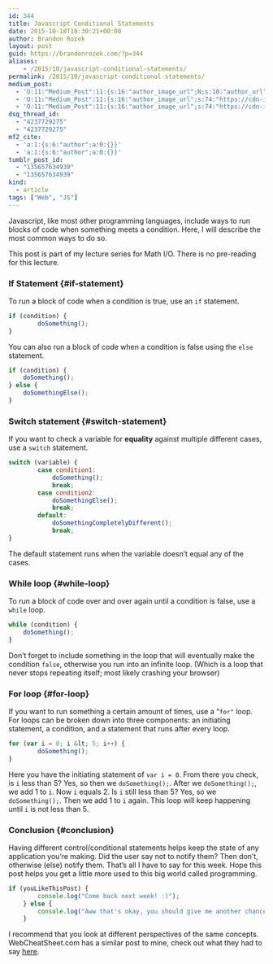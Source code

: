 ```yaml
---
id: 344
title: Javascript Conditional Statements
date: 2015-10-18T18:30:21+00:00
author: Brandon Rozek
layout: post
guid: https://brandonrozek.com/?p=344
aliases:
    - /2015/10/javascript-conditional-statements/
permalink: /2015/10/javascript-conditional-statements/
medium_post:
  - 'O:11:"Medium_Post":11:{s:16:"author_image_url";N;s:10:"author_url";N;s:11:"byline_name";N;s:12:"byline_email";N;s:10:"cross_link";N;s:2:"id";N;s:21:"follower_notification";N;s:7:"license";N;s:14:"publication_id";N;s:6:"status";N;s:3:"url";N;}'
  - 'O:11:"Medium_Post":11:{s:16:"author_image_url";s:74:"https://cdn-images-1.medium.com/fit/c/200/200/1*dmbNkD5D-u45r44go_cf0g.png";s:10:"author_url";s:32:"https://medium.com/@brandonrozek";s:11:"byline_name";N;s:12:"byline_email";N;s:10:"cross_link";s:2:"no";s:2:"id";s:12:"72ac61ee8d04";s:21:"follower_notification";s:2:"no";s:7:"license";s:19:"all-rights-reserved";s:14:"publication_id";s:2:"-1";s:6:"status";s:6:"public";s:3:"url";s:79:"https://medium.com/@brandonrozek/javascript-conditional-statements-72ac61ee8d04";}'
  - 'O:11:"Medium_Post":11:{s:16:"author_image_url";s:74:"https://cdn-images-1.medium.com/fit/c/200/200/1*dmbNkD5D-u45r44go_cf0g.png";s:10:"author_url";s:32:"https://medium.com/@brandonrozek";s:11:"byline_name";N;s:12:"byline_email";N;s:10:"cross_link";s:2:"no";s:2:"id";s:12:"72ac61ee8d04";s:21:"follower_notification";s:2:"no";s:7:"license";s:19:"all-rights-reserved";s:14:"publication_id";s:2:"-1";s:6:"status";s:6:"public";s:3:"url";s:79:"https://medium.com/@brandonrozek/javascript-conditional-statements-72ac61ee8d04";}'
dsq_thread_id:
  - "4237729275"
  - "4237729275"
mf2_cite:
  - 'a:1:{s:6:"author";a:0:{}}'
  - 'a:1:{s:6:"author";a:0:{}}'
tumblr_post_id:
  - "135657634939"
  - "135657634939"
kind:
  - article
tags: ["Web", "JS"]
---
```

Javascript, like most other programming languages, include ways to run blocks of code when something meets a condition. Here, I will describe the most common ways to do so.

<!--more-->

This post is part of my lecture series for Math I/O. There is no pre-reading for this lecture.

### <a href="#if-statement" name="if-statement"></a>If Statement {#if-statement}

To run a block of code when a condition is true, use an <code class="language-javascript">if</code> statement.

```javascript
if (condition) {
        doSomething();
}
```

You can also run a block of code when a condition is false using the <code class="language-javascript">else</code> statement.

```javascript
if (condition) {
    doSomething();
} else {
    doSomethingElse();
}
```

### <a href="#switch-statement" name="switch-statement"></a>Switch statement {#switch-statement}

If you want to check a variable for **equality** against multiple different cases, use a <code class="language-javascript">switch</code> statement.

```javascript
switch (variable) {
        case condition1:
            doSomething();
            break;
        case condition2:
            doSomethingElse();
            break;
        default:
            doSomethingCompletelyDifferent();
            break;
}
```

The default statement runs when the variable doesn’t equal any of the cases.

### <a href="#while-loop" name="while-loop"></a>While loop {#while-loop}

To run a block of code over and over again until a condition is false, use a <code class="language-javascript">while</code> loop.

```javascript
while (condition) {
    doSomething();
}
```

Don’t forget to include something in the loop that will eventually make the condition <code class="language-javascript">false</code>, otherwise you run into an infinite loop. (Which is a loop that never stops repeating itself; most likely crashing your browser)

### <a href="#for-loop" name="for-loop"></a>For loop {#for-loop}

If you want to run something a certain amount of times, use a &#8220;<code class="language-javascript">for"</code> loop. For loops can be broken down into three components: an initiating statement, a condition, and a statement that runs after every loop.

```javascript
for (var i = 0; i &lt; 5; i++) {
        doSomething();
}
```

Here you have the initiating statement of <code class="language-javascript">var i = 0</code>. From there you check, is <code class="language-javascript">i</code> less than 5? Yes, so then we <code class="language-javascript">doSomething();</code>. After we <code class="language-javascript">doSomething();</code>, we add 1 to <code class="language-javascript">i</code>. Now <code class="language-javascript">i</code> equals 2. Is <code class="language-javascript">i</code> still less than 5? Yes, so we <code class="language-javascript">doSomething();</code>. Then we add 1 to <code class="language-javascript">i</code> again. This loop will keep happening until <code class="language-javascript">i</code> is not less than 5.

### <a href="#conclusion" name="conclusion"></a>Conclusion {#conclusion}

Having different control/conditional statements helps keep the state of any application you’re making. Did the user say not to notify them? Then don’t, otherwise (else) notify them. That’s all I have to say for this week. Hope this post helps you get a little more used to this big world called programming.

```javascript
if (youLikeThisPost) {
        console.log("Come back next week! :)");
    } else {
        console.log("Aww that's okay, you should give me another chance next week :)");
    }
```

I recommend that you look at different perspectives of the same concepts. WebCheatSheet.com has a similar post to mine, check out what they had to say [here](http://webcheatsheet.com/javascript/if_else_switch.php).